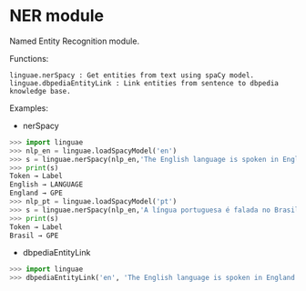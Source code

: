 # NER module

Named Entity Recognition module.

Functions:

```
linguae.nerSpacy : Get entities from text using spaCy model.
linguae.dbpediaEntityLink : Link entities from sentence to dbpedia knowledge base.
```

Examples:

- nerSpacy
```python
>>> import linguae
>>> nlp_en = linguae.loadSpacyModel('en')
>>> s = linguae.nerSpacy(nlp_en,'The English language is spoken in England.')
>>> print(s)
Token → Label
English → LANGUAGE
England → GPE
>>> nlp_pt = linguae.loadSpacyModel('pt')
>>> s = linguae.nerSpacy(nlp_en,'A língua portuguesa é falada no Brasil.')
>>> print(s)
Token → Label
Brasil → GPE
```

- dbpediaEntityLink
```python
>>> import linguae
>>> dbpediaEntityLink('en', 'The English language is spoken in England.')
```
